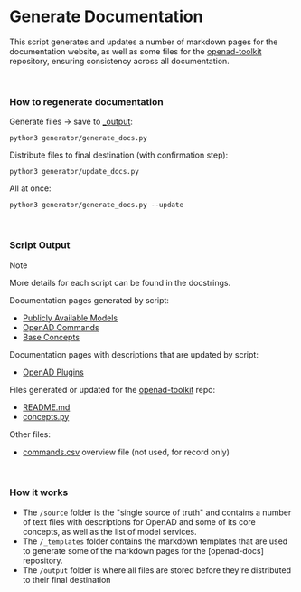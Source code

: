 # Generate Documentation

This script generates and updates a number of markdown pages for the documentation website, as well as some files for the [openad-toolkit] repository, ensuring consistency across all documentation.

<br>

### How to regenerate documentation

Generate files &rarr; save to [_output](_output):

```
python3 generator/generate_docs.py
```

Distribute files to final destination (with confirmation step):

```
python3 generator/update_docs.py
```

All at once:

```
python3 generator/generate_docs.py --update
```

<br>

### Script Output

> [!note]
> More details for each script can be found in the docstrings.

Documentation pages generated by script:
- [Publicly Available Models](https://openad.accelerate.science/docs/model-service/available-models)
- [OpenAD Commands](https://openad.accelerate.science/docs/commands)
- [Base Concepts](https://openad.accelerate.science/docs/base-concepts)

Documentation pages with descriptions that are updated by script:
- [OpenAD Plugins](https://openad.accelerate.science/docs/plugins)

Files generated or updated for the [openad-toolkit] repo:
- [README.md](https://github.com/acceleratedscience/openad-toolkit?tab=readme-ov-file#readme)
- [concepts.py](https://github.com/acceleratedscience/openad-toolkit/blob/main/openad/helpers/concepts.py)

Other files:
- [commands.csv](_output/other/commands.csv) overview file (not used, for record only)

<br>

### How it works

-   The `/source` folder is the "single source of truth" and contains a number of text files with descriptions for OpenAD and some of its core concepts, as well as the list of model services.
-   The `/_templates` folder contains the markdown templates that are used to generate some of the markdown pages for the [openad-docs] repository.
-   The `/output` folder is where all files are stored before they're distributed to their final destination


[openad-toolkit]: https://github.com/acceleratedscience/openad-toolkit